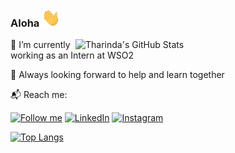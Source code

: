 ### Aloha <img src="https://raw.githubusercontent.com/ABSphreak/ABSphreak/master/gifs/Hi.gif" width="30">  


<img title="Tharinda's GitHub Stats" align="right" heigth="300" width="400" src="https://github-readme-stats.vercel.app/api?username=TharindaDilshan&hide=issues&count_private=true&icon_color=871489&title_color=01057d&bg_color=DEG,ffffff,e8ecfd&show_icons=true)"
/>
  
🔭 I’m currently working as an Intern at WSO2

👯 Always looking forward to help and learn together

📬 Reach me:

[<img src="https://img.shields.io/github/followers/TharindaDilshan?label=follow&style=social" height="22" title="Follow me" />](https://github.com/TharindaDilshan) 
[<img src="https://img.shields.io/badge/-LinkedIn-blue?style=flat-square&logo=Linkedin&logoColor=white&link=https://www.linkedin.com/in/tharinda-dilshan-piyadasa" height="22" title="LinkedIn" />](https://www.linkedin.com/in/tharinda-dilshan-piyadasa) 
[<img src="https://img.shields.io/badge/-Instagram-purple?style=flat-square&logo=Instagram&logoColor=white&link=https://www.instagram.com/tharinda_dilshan97" height="22" title="Instagram" />](https://www.instagram.com/tharinda_dilshan97)
<!--
[![Tharinda Top Languages](https://github-readme-stats.vercel.app/api/top-langs/?username=TharindaDilshan&title_color=b38f28)](https://github.com/TharindaDilshan/github-readme-stats)
-->
[![Top Langs](https://github-readme-stats.vercel.app/api/top-langs/?username=TharindaDilshan&layout=compact&theme=tokyonight)](https://github.com/TharindaDilshan/github-readme-stats)

<!--
**TharindaDilshan/TharindaDilshan** is a ✨ _special_ ✨ repository because its `README.md` (this file) appears on your GitHub profile.

Here are some ideas to get you started:

- 🔭 I’m currently working on ...
- 🌱 I’m currently learning ...
- 👯 I’m looking to collaborate on ...
- 🤔 I’m looking for help with ...
- 💬 Ask me about ...
- 📫 How to reach me: ...
- 😄 Pronouns: ...
- ⚡ Fun fact: ...
-->
